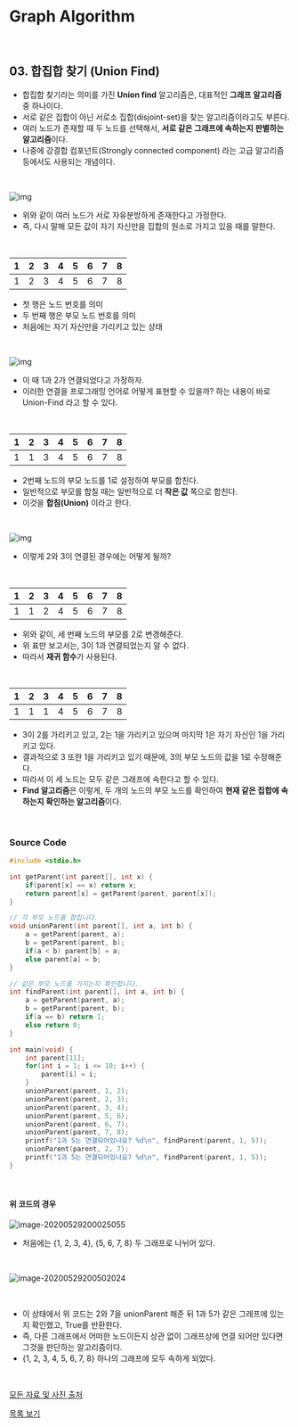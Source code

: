 # Graph Algorithm

<br/>

## 03. 합집합 찾기 (Union Find)

* 합집합 찾기라는 의미를 가진 **Union find** 알고리즘은, 대표적인 **그래프 알고리즘** 중 하나이다.
* 서로 같은 집합이 아닌 서로소 집합(disjoint-set)을 찾는 알고리즘이라고도 부른다.
* 여러 노드가 존재할 때 두 노드를 선택해서, **서로 같은 그래프에 속하는지 판별하는 알고리즘**이다.
* 나중에 강결합 컴포넌트(Strongly connected component) 라는 고급 알고리즘 등에서도 사용되는 개념이다.

<br/>

![img](https://postfiles.pstatic.net/MjAxODAzMTdfMTg4/MDAxNTIxMjY4NzgzMzA3.7GYrITyH43vDNEQyjobvZPnSZSxQrj80_SNf3Z1ma2Qg.jC6SGqtm9TcCi6gfXliOS5_Z-unifcv1jyVNE-zviwEg.PNG.ndb796/image.png?type=w773)

* 위와 같이 여러 노드가 서로 자유분방하게 존재한다고 가정한다.
* 즉, 다시 말해 모든 값이 자기 자신만을 집합의 원소로 가지고 있을 때를 말한다.

<br/>

|  1   |  2   |  3   |  4   |  5   |  6   |  7   |  8   |
| :--: | :--: | :--: | :--: | :--: | :--: | :--: | :--: |
|  1   |  2   |  3   |  4   |  5   |  6   |  7   |  8   |

* 첫 행은 노드 번호를 의미
* 두 번째 행은 부모 노드 번호를 의미
* 처음에는 자기 자신만을 가리키고 있는 상태

<br/>

![img](https://postfiles.pstatic.net/MjAxODAzMTdfMTA1/MDAxNTIxMjY4ODEyMjQx.TtUYeJZUCi6P6Ujw--Rl30ZxZXX1n1ClTdkJZaMxFbAg.bpaiiYnA_QKetNd_-tPJ8TbthlTyouqzvrdamGlWkWAg.PNG.ndb796/image.png?type=w773)

* 이 때 1과 2가 연결되었다고 가정하자.
* 이러한 연결을 프로그래밍 언어로 어떻게 표현할 수 있을까? 하는 내용이 바로 Union-Find 라고 할 수 있다.

<br/>

|  1   |  2   |  3   |  4   |  5   |  6   |  7   |  8   |
| :--: | :--: | :--: | :--: | :--: | :--: | :--: | :--: |
|  1   |  1   |  3   |  4   |  5   |  6   |  7   |  8   |

* 2번째 노드의 부모 노드를 1로 설정하여 부모를 합친다.
* 일반적으로 부모를 합칠 때는 일반적으로 더 **작은 값** 쪽으로 합친다.
* 이것을 **합침(Union)** 이라고 한다.

<br/>

![img](https://postfiles.pstatic.net/MjAxODAzMTdfMjc2/MDAxNTIxMjY5MTA5NTY4.tjrnfM6w5TuZssambmJm37rfs50O-sEZuSZPtfQgQjEg.Qr6CJETHbQrxEZLHfayGb3tc0p5rf2ITWsLQnlP8OU4g.PNG.ndb796/image.png?type=w773)

* 이렇게 2와 3이 연결된 경우에는 어떻게 될까?

<br/>

|  1   |  2   |  3   |  4   |  5   |  6   |  7   |  8   |
| :--: | :--: | :--: | :--: | :--: | :--: | :--: | :--: |
|  1   |  1   |  2   |  4   |  5   |  6   |  7   |  8   |

* 위와 같이, 세 번째 노드의 부모를 2로 변경해준다.
* 위 표만 보고서는, 3이 1과 연결되었는지 알 수 없다.
* 따라서 **재귀 함수**가 사용된다.

<br/>

|  1   |  2   |  3   |  4   |  5   |  6   |  7   |  8   |
| :--: | :--: | :--: | :--: | :--: | :--: | :--: | :--: |
|  1   |  1   |  1   |  4   |  5   |  6   |  7   |  8   |

* 3이 2를 가리키고 있고, 2는 1을 가리키고 있으며 마지막 1은 자기 자신인 1을 가리키고 있다.
* 결과적으로 3 또한 1을 가리키고 있기 때문에, 3의 부모 노드의 값을 1로 수정해준다.
* 따라서 이 세 노드는 모두 같은 그래프에 속한다고 할 수 있다.
* **Find 알고리즘**은 이렇게, 두 개의 노드의 부모 노드를 확인하여 **현재 같은 집합에 속하는지 확인하는 알고리즘**이다.

<br/>

### Source Code

```c
#include <stdio.h>

int getParent(int parent[], int x) {
	if(parent[x] == x) return x;
	return parent[x] = getParent(parent, parent[x]);
}

// 각 부모 노드를 합칩니다. 
void unionParent(int parent[], int a, int b) {
	a = getParent(parent, a);
	b = getParent(parent, b);
	if(a < b) parent[b] = a;
	else parent[a] = b;
}

// 같은 부모 노드를 가지는지 확인합니다. 
int findParent(int parent[], int a, int b) {
	a = getParent(parent, a);
	b = getParent(parent, b);
	if(a == b) return 1;
	else return 0;
}

int main(void) {
	int parent[11];
	for(int i = 1; i <= 10; i++) {
		parent[i] = i;
	}
	unionParent(parent, 1, 2);
	unionParent(parent, 2, 3);
	unionParent(parent, 3, 4);
	unionParent(parent, 5, 6);
	unionParent(parent, 6, 7);
	unionParent(parent, 7, 8);
	printf("1과 5는 연결되어있나요? %d\n", findParent(parent, 1, 5));
	unionParent(parent, 2, 7);
	printf("1과 5는 연결되어있나요? %d\n", findParent(parent, 1, 5));
}
```

<br/>

#### 위 코드의 경우

![image-20200529200025055](C:\Users\smpsm\AppData\Roaming\Typora\typora-user-images\image-20200529200025055.png)

* 처음에는 {1, 2, 3, 4}, {5, 6, 7, 8} 두 그래프로 나뉘어 있다.

<br/>

![image-20200529200502024](C:\Users\smpsm\AppData\Roaming\Typora\typora-user-images\image-20200529200502024.png)

<br/>

* 이 상태에서 위 코드는 2와 7을 unionParent 해준 뒤 1과 5가 같은 그래프에 있는지 확인했고, True를 반환한다.
* 즉, 다른 그래프에서 어떠한 노드이든지 상관 없이 그래프상에 연결 되어만 있다면 그것을 판단하는 알고리즘이다.
* {1, 2, 3, 4, 5, 6, 7, 8} 하나의 그래프에 모두 속하게 되었다.

<br/>

[모든 자료 및 사진 출처](https://blog.naver.com/PostView.nhn?blogId=ndb796&logNo=221230967614&parentCategoryNo=&categoryNo=&viewDate=&isShowPopularPosts=false&from=postView)

[목록 보기](../README.md)